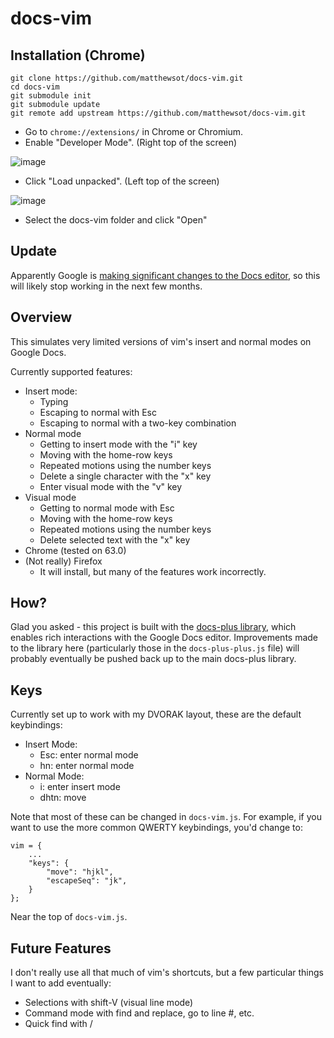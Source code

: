 # docs-vim

## Installation (Chrome)

```
git clone https://github.com/matthewsot/docs-vim.git
cd docs-vim
git submodule init
git submodule update
git remote add upstream https://github.com/matthewsot/docs-vim.git
```

- Go to `chrome://extensions/` in Chrome or Chromium.
- Enable "Developer Mode". (Right top of the screen)

![image](https://user-images.githubusercontent.com/49868160/118260804-09b5ff00-b4b3-11eb-820a-58339ec95f33.png)

- Click "Load unpacked". (Left top of the screen)

![image](https://user-images.githubusercontent.com/49868160/118261175-7f21cf80-b4b3-11eb-97b0-b2429a88b12c.png)

- Select the docs-vim folder and click "Open"

## Update

Apparently Google is [making significant changes to the Docs
editor](https://workspaceupdates.googleblog.com/2021/05/Google-Docs-Canvas-Based-Rendering-Update.html),
so this will likely stop working in the next few months.

## Overview

This simulates very limited versions of vim's insert and normal modes on Google
Docs.

Currently supported features:

- Insert mode:
  - Typing
  - Escaping to normal with Esc
  - Escaping to normal with a two-key combination
- Normal mode
  - Getting to insert mode with the "i" key
  - Moving with the home-row keys
  - Repeated motions using the number keys
  - Delete a single character with the "x" key
  - Enter visual mode with the "v" key
- Visual mode
  - Getting to normal mode with Esc
  - Moving with the home-row keys
  - Repeated motions using the number keys
  - Delete selected text with the "x" key
- Chrome (tested on 63.0)
- (Not really) Firefox
  - It will install, but many of the features work incorrectly.

## How?

Glad you asked - this project is built with the [docs-plus
library](https://github.com/matthewsot/docs-plus), which enables rich
interactions with the Google Docs editor. Improvements made to the library here
(particularly those in the `docs-plus-plus.js` file) will probably eventually
be pushed back up to the main docs-plus library.

## Keys

Currently set up to work with my DVORAK layout, these are the default keybindings:

- Insert Mode:
  - Esc: enter normal mode
  - hn: enter normal mode
- Normal Mode:
  - i: enter insert mode
  - dhtn: move

Note that most of these can be changed in `docs-vim.js`. For example, if you
want to use the more common QWERTY keybindings, you'd change to:

```
vim = {
    ...
    "keys": {
        "move": "hjkl",
        "escapeSeq": "jk",
    }
};
```

Near the top of `docs-vim.js`.

## Future Features

I don't really use all that much of vim's shortcuts, but a few particular things I want to add
eventually:

- Selections with shift-V (visual line mode)
- Command mode with find and replace, go to line #, etc.
- Quick find with /
